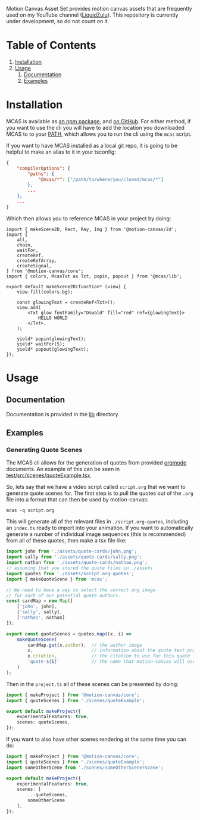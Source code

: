 Motion Canvas Asset Set provides motion canvas assets that are frequently used on my YouTube channel ([LiquidZulu](https://youtube.com/liquidzulu)). This repository is currently under development, so do not count on it.


# Table of Contents

1.  [Installation](#org8ec8238)
2.  [Usage](#orgc05f6a9)
    1.  [Documentation](#orga2ec1b2)
    2.  [Examples](#org4590174)


<a id="org8ec8238"></a>

# Installation

MCAS is available as [an npm package](https://www.npmjs.com/package/mcas), and [on GitHub](https://github.com/LiquidZulu/mcas). For either method, if you want to use the cli you will have to add the location you downloaded MCAS to to your [PATH](https://en.wikipedia.org/wiki/PATH_(variable)), which allows you to run the cli using the `mcas` script.

If you want to have MCAS installed as a local git repo, it is going to be helpful to make an alias to it in your tsconfig:

```json
{
    "compilerOptions": {
        "paths": {
            "@mcas/*": ["/path/to/where/you/cloned/mcas/*"]
        },
        ...
    },
    ...
}
```

Which then allows you to reference MCAS in your project by doing:

```tsx
import { makeScene2D, Rect, Ray, Img } from '@motion-canvas/2d';
import {
    all,
    chain,
    waitFor,
    createRef,
    createRefArray,
    createSignal,
} from '@motion-canvas/core';
import { colors, McasTxt as Txt, popin, popout } from '@mcas/lib';

export default makeScene2D(function* (view) {
    view.fill(colors.bg);

    const glowingText = createRef<Txt>();
    view.add(
        <Txt glow fontFamily="Oswald" fill="red" ref={glowingText}>
            HELLO WORLD
        </Txt>,
    );

    yield* popin(glowingText);
    yield* waitFor(5);
    yield* popout(glowingText);
});
```


<a id="orgc05f6a9"></a>

# Usage


<a id="orga2ec1b2"></a>

## Documentation

Documentation is provided in the [lib](https://github.com/LiquidZulu/mcas/tree/main/lib) directory.


<a id="org4590174"></a>

## Examples


### Generating Quote Scenes

The MCAS cli allows for the generation of quotes from provided [orgmode](https://orgmode.org/) documents. An example of this can be seen in [test/src/scenes/quoteExample.tsx](https://github.com/LiquidZulu/mcas/blob/main/test/src/scenes/quoteExample.tsx).

So, lets say that we have a video script called `script.org` that we want to generate quote scenes for. The first step is to pull the quotes out of the `.org` file into a format that can then be used by motion-canvas:

    mcas -q script.org

This will generate all of the relevant files in `./script.org-quotes`, including an `index.ts` ready to import into your animation. If you want to automatically generate a number of individual image sequences (this is recommended) from all of these quotes, then make a tsx file like:

```ts
import john from './assets/quote-cards/john.png';
import sally from './assets/quote-cards/sally.png';
import nathan from './assets/quote-cards/nathan.png';
// assuming that you stored the quote files in ./assets
import quotes from './assets/script.org-quotes';
import { makeQuoteScene } from 'mcas';

// We need to have a way to select the correct png image
// for each of our potential quote authors.
const cardMap = new Map([
    ['john', john],
    ['sally', sally],
    ['nathan', nathan]
]);

export const quoteScenes = quotes.map((x, i) =>
    makeQuoteScene(
        cardMap.get(x.author),  // the author image
        x,                      // information about the quote text png
        x.citation,             // the citation to use for this quote
        `quote-${i}`            // the name that motion-canvas will use to identify it
    )
);
```

Then in the `project.ts` all of these scenes can be presented by doing:

```ts
import { makeProject } from '@motion-canvas/core';
import { quoteScenes } from './scenes/quoteExample';

export default makeProject({
    experimentalFeatures: true,
    scenes: quoteScenes,
});
```

If you want to also have other scenes rendering at the same time you can do:

```ts
import { makeProject } from '@motion-canvas/core';
import { quoteScenes } from './scenes/quoteExample';
import someOtherScene from './scenes/someOtherScene?scene';

export default makeProject({
    experimentalFeatures: true,
    scenes: [
        ...quoteScenes,
        someOtherScene
    ],
});
```


